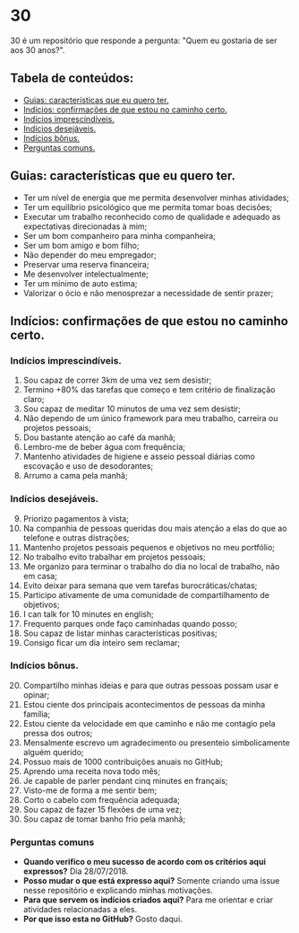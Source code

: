 # 30

30 é um repositório que responde a pergunta: "Quem eu gostaria de ser aos 30 anos?".

## Tabela de conteúdos: 

* [Guias: características que eu quero ter.](#guias-características-que-eu-quero-ter)
* [Indícios: confirmações de que estou no caminho certo.](#indícios-confirmações-de-que-estou-no-caminho-certo)
* [Indícios imprescindíveis.](#indícios-imprescindíveis)
* [Indícios desejáveis.](#indícios-desejáveis)
* [Indícios bônus.](#indícios-bônus)
* [Perguntas comuns.](#perguntas-comuns)

## Guias: características que eu quero ter.

* Ter um nível de energia que me permita desenvolver minhas atividades;
* Ter um equilíbrio psicológico que me permita tomar boas decisões;
* Executar um trabalho reconhecido como de qualidade e adequado as expectativas direcionadas à mim;
* Ser um bom companheiro para minha companheira;
* Ser um bom amigo e bom filho;
* Não depender do meu empregador;
* Preservar uma reserva financeira;
* Me desenvolver intelectualmente;
* Ter um mínimo de auto estima;
* Valorizar o ócio e não menosprezar a necessidade de sentir prazer;

## Indícios: confirmações de que estou no caminho certo.

### Indícios imprescindíveis.

1. Sou capaz de correr 3km de uma vez sem desistir;
2. Termino +80% das tarefas que começo e tem critério de finalização claro;
3. Sou capaz de meditar 10 minutos de uma vez sem desistir;
4. Não dependo de um único framework para meu trabalho, carreira ou projetos pessoais;
5. Dou bastante atenção ao café da manhã;
6. Lembro-me de beber água com frequência;
7. Mantenho atividades de higiene e asseio pessoal diárias como escovação e uso de desodorantes;
8. Arrumo a cama pela manhã;

### Indícios desejáveis.

9. Priorizo pagamentos à vista;
10. Na companhia de pessoas queridas dou mais atenção a elas do que ao telefone e outras distrações;
11. Mantenho projetos pessoais pequenos e objetivos no meu portfólio;
12. No trabalho evito trabalhar em projetos pessoais;
13. Me organizo para terminar o trabalho do dia no local de trabalho, não em casa;
14. Evito deixar para semana que vem tarefas burocráticas/chatas;
15. Participo ativamente de uma comunidade de compartilhamento de objetivos;
16. I can talk for 10 minutes en english;
17. Frequento parques onde faço caminhadas quando posso;
18. Sou capaz de listar minhas características positivas;
19. Consigo ficar um dia inteiro sem reclamar;

### Indícios bônus.

20. Compartilho minhas ideias e para que outras pessoas possam usar e opinar;
21. Estou ciente dos principais acontecimentos de pessoas da minha família;
22. Estou ciente da velocidade em que caminho e não me contagio pela pressa dos outros;
23. Mensalmente escrevo um agradecimento ou presenteio simbolicamente alguém querido;
24. Possuo mais de 1000 contribuições anuais no GitHub;
25. Aprendo uma receita nova todo mês;
26. Je capable de parler pendant cinq minutes en français;
27. Visto-me de forma a me sentir bem;
28. Corto o cabelo com frequência adequada;
29. Sou capaz de fazer 15 flexões de uma vez;
30. Sou capaz de tomar banho frio pela manhã;

### Perguntas comuns

* **Quando verifico o meu sucesso de acordo com os critérios aqui expressos?** Dia 28/07/2018.
* **Posso mudar o que está expresso aqui?** Somente criando uma issue nesse repositório e explicando minhas motivações.
* **Para que servem os indícios criados aqui?** Para me orientar e criar atividades relacionadas a eles.
* **Por que isso esta no GitHub?** Gosto daqui. 
